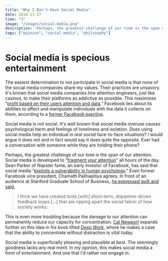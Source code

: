 ```yaml
---
title: "Why I Don't Have Social Media"
date: 2018-11-27
time: "3"
image: "/images/social-media.png"
description: 'Perhaps, the greatest challenge of our time is the span of our attention. Social media is developed to fragment our attention all hours of the day.'
tags: ["opinion", "social-media", "philosophy"]
---
```


# Social media is specious entertainment

The easiest determination to not participate in social media is that none of the social media companies share my values. Their practices are unsavory. It's known that social media companies hire attention engineers, just like casinos, to make their platforms as addictive as possible. This maximizes “[profit based on their users attention and data](https://youtu.be/3E7hkPZ-HTk?t=253).” Facebook lies about its abilities to affect and manipulate individuals with the data it collects on them, according to a [former Facebook exective](https://www.theguardian.com/technology/2017/may/02/facebook-executive-advertising-data-comment).

Social media is not social. It's well known that social media overuse causes psychological harm and feelings of loneliness and isolation. Does using social media help an individual in *real social* face-to-face situations? I would argue it does not and in fact would say it does quite the opposite. Ever had a conversation with someone while they are holding their phone?

Perhaps, the greatest challenge of our time is the span of our attention. Social media is developed to “[fragment your attention](https://youtu.be/3E7hkPZ-HTk?t=489)” all hours of the day. Sean Parker of Napster fame, an early investor of Facebook, has said that social media “[exploits a vulnerability in human psychology](https://www.axios.com/sean-parker-unloads-on-facebook-god-only-knows-what-its-doing-to-our-childrens-brains-1513306792-f855e7b4-4e99-4d60-8d51-2775559c2671.html).” Even former Facebook vice president, Chamath Palihapitiya agrees. In front of an audience at Stanford Graduate School of Business, [he expressed guilt and said](https://youtu.be/PMotykw0SIk?t=21m21s),

> I think we have created tools [with] short-term, dopamine-driven feedback loops [...] that are ripping apart the social fabric of how society works.

This is even more troubling because the damage to our attention can permanently reduce our capacity for concentration. [Cal Newport](http://calnewport.com/) expands further on this idea in his book titled *[Deep Work](https://www.goodreads.com/book/show/25744928-deep-work)*, where he makes a case that the ability to concentrate without distraction is vital today.

Social media is superficially pleasing and plausible at best. The seemingly goodness lacks any real merit. In my opinion, this makes social media a form of entertainment. And one that I'd rather not engage in.